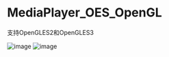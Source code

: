 # MediaPlayer_OES_OpenGL
支持OpenGLES2和OpenGLES3

![image](https://user-images.githubusercontent.com/4968861/229340679-49415563-7334-4e57-84fa-f2a6cdeddad0.png)
![image](https://user-images.githubusercontent.com/4968861/229340729-6eb81a68-07db-4709-9d79-e8cc9aa08c86.png)
